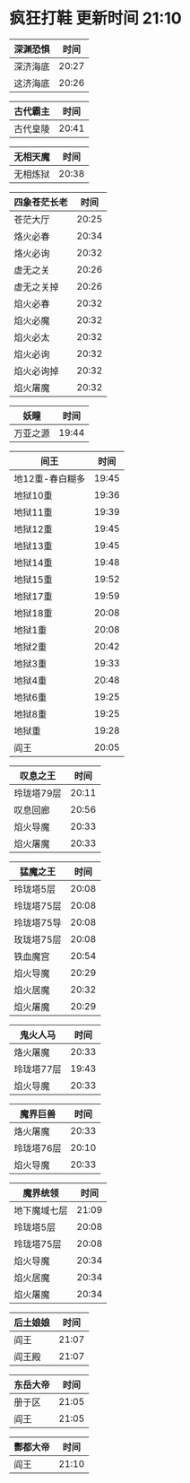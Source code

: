 # 疯狂打鞋 更新时间 21:10

| 深渊恐惧   | 时间    |
|--------|-------|
| 深济海底 | 20:27 |
| 这济海底 | 20:26 |

| 古代霸主   | 时间    |
|--------|-------|
| 古代皇陵 | 20:41 |

| 无相天魔   | 时间    |
|--------|-------|
| 无相炼狱 | 20:38 |

| 四象苍茫长老   | 时间    |
|--------|-------|
| 苍茫大厅 | 20:25 |
| 烙火必春 | 20:34 |
| 烙火必询 | 20:32 |
| 虚无之关 | 20:26 |
| 虚无之关掉 | 20:26 |
| 焰火必春 | 20:32 |
| 焰火必魔 | 20:32 |
| 焰火必太 | 20:32 |
| 焰火必询 | 20:32 |
| 焰火必询掉 | 20:32 |
| 焰火屠魔 | 20:32 |

| 妖瞳   | 时间    |
|--------|-------|
| 万亚之源 | 19:44 |

| 间王   | 时间    |
|--------|-------|
| 地12重-春白糊多 | 19:45 |
| 地狱10重 | 19:36 |
| 地狱11重 | 19:39 |
| 地狱12重 | 19:45 |
| 地狱13重 | 19:45 |
| 地狱14重 | 19:48 |
| 地狱15重 | 19:52 |
| 地狱17重 | 19:59 |
| 地狱18重 | 20:08 |
| 地狱1重 | 20:08 |
| 地狱2重 | 20:42 |
| 地狱3重 | 19:33 |
| 地狱4重 | 20:48 |
| 地狱6重 | 19:25 |
| 地狱8重 | 19:25 |
| 地狱重 | 19:28 |
| 阎王 | 20:05 |

| 叹息之王   | 时间    |
|--------|-------|
| 玲珑塔79层 | 20:11 |
| 叹息回廊 | 20:56 |
| 焰火导魔 | 20:33 |
| 焰火屠魔 | 20:33 |

| 猛魔之王   | 时间    |
|--------|-------|
| 玲珑塔5层 | 20:08 |
| 玲珑塔75层 | 20:08 |
| 玲珑塔75导 | 20:08 |
| 玫珑塔75层 | 20:08 |
| 铁血魔宫 | 20:54 |
| 焰火导魔 | 20:29 |
| 焰火居魔 | 20:32 |
| 焰火屠魔 | 20:29 |

| 鬼火人马   | 时间    |
|--------|-------|
| 烙火屠魔 | 20:33 |
| 玲珑塔77层 | 19:43 |
| 焰火导魔 | 20:33 |

| 魔界巨兽   | 时间    |
|--------|-------|
| 烙火屠魔 | 20:33 |
| 玲珑塔76层 | 20:10 |
| 焰火导魔 | 20:33 |

| 魔界统领   | 时间    |
|--------|-------|
| 地下魔域七层 | 21:09 |
| 玲珑塔5层 | 20:08 |
| 玲珑塔75层 | 20:08 |
| 焰火导魔 | 20:34 |
| 焰火居魔 | 20:34 |
| 焰火屠魔 | 20:34 |

| 后土娘娘   | 时间    |
|--------|-------|
| 阎王 | 21:07 |
| 阎王殿 | 21:07 |

| 东岳大帝   | 时间    |
|--------|-------|
| 册于区 | 21:05 |
| 阎王 | 21:05 |

| 酆都大帝   | 时间    |
|--------|-------|
| 阎王 | 21:10 |